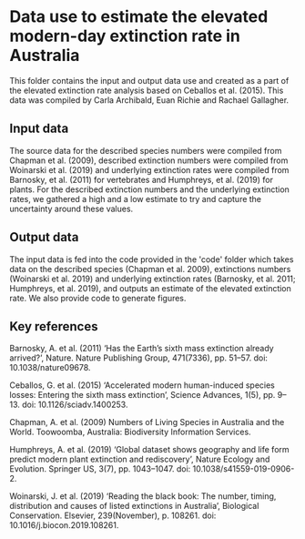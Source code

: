 # Data use to estimate the elevated modern-day extinction rate in Australia
This folder contains the input and output data use and created as a part of the elevated extinction rate analysis based on Ceballos et al. (2015). This data was compiled by Carla Archibald, Euan Richie and Rachael Gallagher.

## Input data
The source data for the described species numbers were compiled from Chapman et al. (2009), described extinction numbers were compiled from Woinarski et al. (2019) and underlying extinction rates were compiled from Barnosky, et al. (2011) for vertebrates and Humphreys, et al. (2019) for plants. For the described extinction numbers and the underlying extinction rates, we gathered a high and a low estimate to try and capture the uncertainty around these values. 

## Output data
The input data is fed into the code provided in the 'code' folder which takes data on the described species (Chapman et al. 2009), extinctions numbers (Woinarski et al. 2019) and underlying extinction rates (Barnosky, et al. 2011; Humphreys, et al. 2019), and outputs an estimate of the elevated extinction rate. We also provide code to generate figures.

## Key references
Barnosky, A. et al. (2011) ‘Has the Earth’s sixth mass extinction already arrived?’, Nature. Nature Publishing Group, 471(7336), pp. 51–57. doi: 10.1038/nature09678.

Ceballos, G. et al. (2015) ‘Accelerated modern human-induced species losses: Entering the sixth mass extinction’, Science Advances, 1(5), pp. 9–13. doi: 10.1126/sciadv.1400253.

Chapman, A. et al. (2009) Numbers of Living Species in Australia and the World. Toowoomba, Australia: Biodiversity Information Services.

Humphreys, A. et al. (2019) ‘Global dataset shows geography and life form predict modern plant extinction and rediscovery’, Nature Ecology and Evolution. Springer US, 3(7), pp. 1043–1047. doi: 10.1038/s41559-019-0906-2.

Woinarski, J. et al. (2019) ‘Reading the black book: The number, timing, distribution and causes of listed extinctions in Australia’, Biological Conservation. Elsevier, 239(November), p. 108261. doi: 10.1016/j.biocon.2019.108261.
